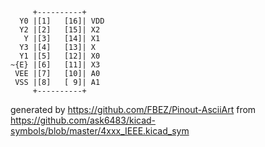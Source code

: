 

	     +----------+
	  Y0 |[1]   [16]| VDD
	  Y2 |[2]   [15]| X2
	   Y |[3]   [14]| X1
	  Y3 |[4]   [13]| X
	  Y1 |[5]   [12]| X0
	~{E} |[6]   [11]| X3
	 VEE |[7]   [10]| A0
	 VSS |[8]   [ 9]| A1
	     +----------+


generated by https://github.com/FBEZ/Pinout-AsciiArt from https://github.com/ask6483/kicad-symbols/blob/master/4xxx_IEEE.kicad_sym